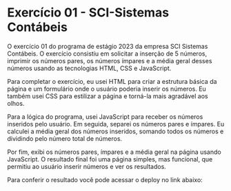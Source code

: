 # Exercício 01 - SCI-Sistemas Contábeis

O exercício 01 do programa de estágio 2023 da empresa SCI Sistemas Contábeis. O exercício consistiu em solicitar a inserção de 5 números, imprimir os números pares, 
os números ímpares e a média geral desses números usando as tecnologias HTML, CSS e JavaScript.

Para completar o exercício, eu usei HTML para criar a estrutura básica da página e um formulário onde o usuário poderia inserir os números. Eu também usei CSS para 
estilizar a página e torná-la mais agradável aos olhos.

Para a lógica do programa, usei JavaScript para receber os números inseridos pelo usuário. Em seguida, separei os números pares e ímpares. Eu calculei a média geral 
dos números inseridos, somando todos os números e dividindo pelo número total de números.

Por fim, exibi os números pares, ímpares e a média geral na página usando JavaScript. 
O resultado final foi uma página simples, mas funcional, que permitiu ao usuário inserir números e ver os resultados.

Para conferir o resultado você pode acessar o deploy no link abaixo:
